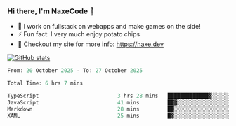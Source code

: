 ### Hi there, I'm NaxeCode 👋
- 🔭 I work on fullstack on webapps and make games on the side!
- ⚡ Fun fact: I very much enjoy potato chips
- 🔋 Checkout my site for more info: https://naxe.dev

[![GitHub stats](https://github-readme-stats.vercel.app/api?username=naxecode&theme=onedark)](https://naxe.dev)

<!--START_SECTION:waka-->

```csharp
From: 20 October 2025 - To: 27 October 2025

Total Time: 6 hrs 7 mins

TypeScript                         3 hrs 28 mins   █████████████▓░░░░░░░░░░░   54.31 %
JavaScript                         41 mins         ██▓░░░░░░░░░░░░░░░░░░░░░░   10.92 %
Markdown                           28 mins         ██░░░░░░░░░░░░░░░░░░░░░░░   07.53 %
XAML                               25 mins         █▓░░░░░░░░░░░░░░░░░░░░░░░   06.67 %
```

<!--END_SECTION:waka-->



<!--
**NaxeCode/NaxeCode** is a ✨ _special_ ✨ repository because its `README.md` (this file) appears on your GitHub profile.

Here are some ideas to get you started:

- 🔭 I’m currently working on Web apps for indie games!
- 🌱 I’m currently mastering C#
- 👯 I’m looking to collaborate on ...
- 🤔 I’m looking for help with ...
- 💬 Ask me about ...
- 📫 How to reach me: ...
- 😄 Pronouns: ...
- ⚡ Fun fact: I love chips
-->
